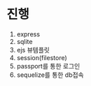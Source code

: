 # 진행
1. express
2. sqlite
3. ejs 뷰템플릿
4. session(filestore)
5. passport를 통한 로그인
6. sequelize를 통한 db접속